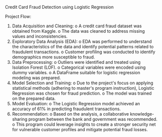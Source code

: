 Credit Card Fraud Detection using Logistic Regression

Project Flow:
1.	Data Acquisition and Cleaning:
o	A credit card fraud dataset was obtained from Kaggle.
o	The data was cleaned to address missing values and inconsistencies.
2.	Exploratory Data Analysis (EDA):
o	EDA was performed to understand the characteristics of the data and identify potential patterns related to fraudulent transactions.
o	Customer profiling was conducted to identify demographics more susceptible to fraud.
3.	Data Preprocessing:
o	Outliers were identified and treated using Isolation Forest (LOF).
o	Categorical variables were encoded using dummy variables.
o	A DataFrame suitable for logistic regression modeling was prepared.
4.	Model Selection and Training:
o	Due to the project's focus on applying statistical methods (adhering to master's program instruction), Logistic Regression was chosen for fraud prediction.
o	The model was trained on the prepared data.
5.	Model Evaluation:
o	The Logistic Regression model achieved an accuracy of 61% in predicting fraudulent transactions.
6.	Recommendation:
o	Based on the analysis, a collaborative knowledge-sharing program between the bank and government was recommended.
o	This program could leverage insights to create a stronger security net for vulnerable customer profiles and mitigate potential fraud losses.

